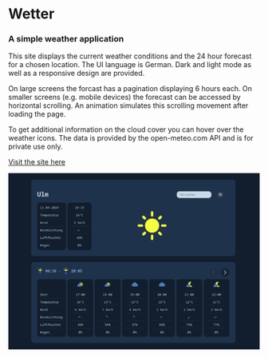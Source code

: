# Wetter
### A simple weather application
This site displays the current weather conditions and the 24 hour forecast for a chosen location. The UI language is German. Dark and light mode as well as a responsive design are provided.

On large screens the forcast has a pagination displaying 6 hours each. On smaller screens (e.g. mobile devices) the forecast can be accessed by horizontal scrolling. An animation simulates this scrolling movement after loading the page.

To get additional information on the cloud cover you can hover over the weather icons.
The data is provided by the open-meteo.com API and is for private use only.

[Visit the site here](https://fablog.eu/wetter/)

![screenshot](https://github.com/fab-log/wetter/blob/main/screenshot.png)
